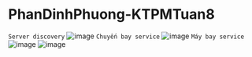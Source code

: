 # PhanDinhPhuong-KTPMTuan8
`Server discovery`
![image](https://user-images.githubusercontent.com/81177274/198893925-2bf55354-1dea-417c-92d7-dbb059ec3e26.png)
`Chuyến bay service`
![image](https://user-images.githubusercontent.com/81177274/198893310-3ec6f027-de7a-41b7-8454-c179f9823d2c.png)
`Máy bay service`
![image](https://user-images.githubusercontent.com/81177274/198893995-4e8eb19b-0a70-4676-bdc1-3a26d6192ecf.png)
![image](https://user-images.githubusercontent.com/81177274/198894024-ba318b3b-9ce4-47f6-bfeb-d9d4429457b7.png)

